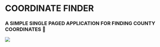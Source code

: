 # COORDINATE FINDER
### A SIMPLE SINGLE PAGED APPLICATION FOR FINDING COUNTY COORDINATES 📍
<img src="Screen_Recording_2023-02-09_at_11_54_34_AM_AdobeExpress.gif"></img>